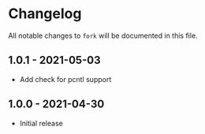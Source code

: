 # Changelog

All notable changes to `fork` will be documented in this file.

## 1.0.1 - 2021-05-03

- Add check for pcntl support

## 1.0.0 - 2021-04-30

- Initial release
